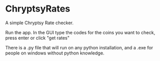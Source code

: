 ChryptsyRates
=============

A simple Chryptsy Rate checker.


Run the app. In the GUI type the codes for the coins you want to check, press enter or click "get rates"

There is a .py file that will run on any python installation, and a .exe for people on windows without python knowledge.
